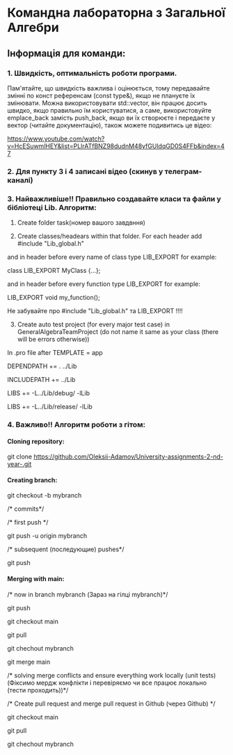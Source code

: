 # Командна лабораторна з Загальної Алгебри

## Інформація для команди:
### 1. Швидкість, оптимальність роботи програми.
Пам'ятайте, що швидкість важлива і оцінюється, тому передавайте змінні по конст референсам (const type&), якщо не плануєте їх змінювати. Можна використовувати std::vector, він працює досить швидко, якщо правильно їм користуватися, а саме, використовуйте emplace_back замість push_back, якщо ви їх створюєте і передаєте у вектор (читайте документацію), також можете подивитись це відео:

https://www.youtube.com/watch?v=HcESuwmlHEY&list=PLlrATfBNZ98dudnM48yfGUldqGD0S4FFb&index=47

### 2. Для пункту 3 і 4 записані відео (скинув у телеграм-каналі)

### 3. Найважливіше!! Правильно создавайте класи та файли у бібліотеці Lib. Алгоритм:

1. Create folder task(номер вашого завдвння)

2. Create classes/headears within that folder. For each header add 
#include "Lib_global.h"

and in header before every name of class type LIB_EXPORT
for example:

class LIB_EXPORT MyClass {...};

and in header before every function type LIB_EXPORT
for example:

LIB_EXPORT void my_function();

Не забувайте про #include "Lib_global.h" та LIB_EXPORT !!!!

3. Create auto test project (for every major test case) in GeneralAlgebraTeamProject 
  (do not name it same as your class (there will be errors otherwise))

In .pro file after TEMPLATE = app

DEPENDPATH += . ../Lib

INCLUDEPATH += ../Lib

LIBS += -L../Lib/debug/ -lLib

LIBS += -L../Lib/release/ -lLib

### 4. Важливо!! Алгоритм роботи з гітом:
#### Cloning repository:

git clone https://github.com/Oleksii-Adamov/University-assignments-2-nd-year-.git

#### Creating branch:

git checkout -b mybranch

/* commits*/

/* first push */

git push -u origin mybranch

/* subsequent (последующие) pushes*/

git push

#### Merging with main:

/* now in branch mybranch (Зараз на гілці mybranch)*/

git push

git checkout main

git pull

git chechout mybranch

git merge main

/* solving merge conflicts and ensure everything work locally (unit tests) (Фіксимо мердж конфлікти і перевіряємо чи
 все працює локально (тести проходить))*/
 
/* Create pull request and merge pull request in Github (через Github) */

git checkout main

git pull

git chechout mybranch